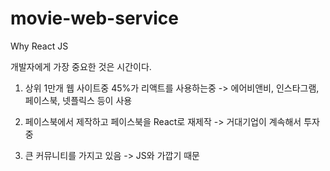 # movie-web-service

Why React JS

개발자에게 가장 중요한 것은 시간이다.

1. 상위 1만개 웹 사이트중 45%가 리액트를 사용하는중
-> 에어비앤비, 인스타그램, 페이스북, 넷플릭스 등이 사용

2. 페이스북에서 제작하고 페이스북을 React로 재제작
-> 거대기업이 계속해서 투자중

3. 큰 커뮤니티를 가지고 있음
-> JS와 가깝기 때문
